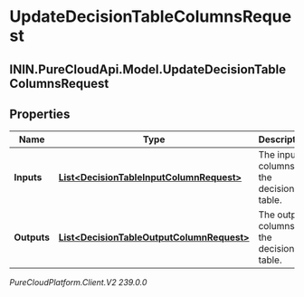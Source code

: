 # UpdateDecisionTableColumnsRequest

## ININ.PureCloudApi.Model.UpdateDecisionTableColumnsRequest

## Properties

|Name | Type | Description | Notes|
|------------ | ------------- | ------------- | -------------|
| **Inputs** | [**List&lt;DecisionTableInputColumnRequest&gt;**](DecisionTableInputColumnRequest) | The input columns of the decision table. | [optional] |
| **Outputs** | [**List&lt;DecisionTableOutputColumnRequest&gt;**](DecisionTableOutputColumnRequest) | The output columns of the decision table. | [optional] |



_PureCloudPlatform.Client.V2 239.0.0_
